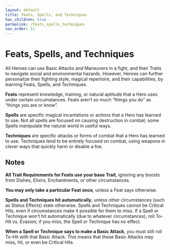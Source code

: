 ```yaml
---
layout: default
title: Feats, Spells, and Techniques
has_children: true
permalink: /feats_spells_techniques
nav_order: 11
---
```


# Feats, Spells, and Techniques

All Heroes can use Basic Attacks and Maneuvers in a fight, and their Traits to navigate social and environmental hazards. However, Heroes can further personalize their fighting style, magical repertoire, and their capabilities, by learning Feats, Spells, and Techniques.

**Feats** represent knowledge, training, or natural aptitude that a Hero uses under certain circumstances. Feats aren’t so much “things you do” as “things you are or know”.

**Spells** are specific magical incantations or actions that a Hero has learned to use. Not all spells are focused on causing destruction in combat; some Spells manipulate the natural world in useful ways.

**Techniques** are specific attacks or forms of combat that a Hero has learned to use. Techniques tend to be entirely focused on combat, using weapons in clever ways that quickly harm or disable a foe.

## Notes

**All Trait Requirements for Feats use your base Trait**, ignoring any boosts from Dishes, Elixirs, Enchantments, or other circumstances.

**You may only take a particular Feat once**, unless a Feat says otherwise.

**Spells and Techniques hit automatically**, unless other circumstances (such as Status Effects) state otherwise. Spells and Techniques cannot be Critical Hits, even if circumstances make it possible for them to miss. If a Spell or Technique won’t hit automatically (due to whatever circumstances), roll To-Hit vs. Evasion; if you miss, the Spell or Technique has no effect.

**When a Spell or Technique says to make a Basic Attack**, you must still roll To-Hit with that Basic Attack. This means that these Basic Attacks may miss, hit, or even be Critical Hits.
